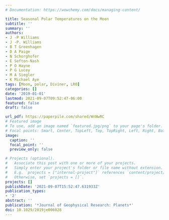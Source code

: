 ```yaml
---
# Documentation: https://wowchemy.com/docs/managing-content/

title: Seasonal Polar Temperatures on the Moon
subtitle: ''
summary: ''
authors:
- J ‐P Williams
- J ‐P. Williams
- B T Greenhagen
- D A Paige
- N Schorghofer
- E Sefton‐Nash
- P O Hayne
- P G Lucey
- M A Siegler
- K Michael Aye
tags: [Moon, polar, Diviner, LRO]
categories: []
date: '2019-01-01'
lastmod: 2021-09-07T09:52:47-06:00
featured: false
draft: false

url_pdf: https://paperpile.com/shared/WnNwRC
# Featured image
# To use, add an image named `featured.jpg/png` to your page's folder.
# Focal points: Smart, Center, TopLeft, Top, TopRight, Left, Right, BottomLeft, Bottom, BottomRight.
image:
  caption: ''
  focal_point: ''
  preview_only: false

# Projects (optional).
#   Associate this post with one or more of your projects.
#   Simply enter your project's folder or file name without extension.
#   E.g. `projects = ["internal-project"]` references `content/project/deep-learning/index.md`.
#   Otherwise, set `projects = []`.
projects: []
publishDate: '2021-09-07T15:52:47.631933Z'
publication_types:
- '2'
abstract: ''
publication: '*Journal of Geophysical Research: Planets*'
doi: 10.1029/2019je006028
---
```

